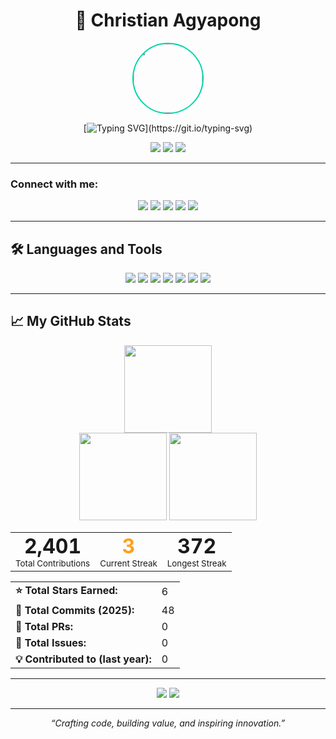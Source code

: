 <div align="center">

# 🚀 Christian Agyapong

<img src="https://avatars.githubusercontent.com/ChristianAgyapong" width="110" style="border-radius:50%; border:2.5px solid #00D4AA;">

[![Typing SVG](https://readme-typing-svg.demolab.com?font=Fira+Code&weight=800&size=24&pause=1000&color=00D4AA&center=true&vCenter=true&width=520&height=34&lines=Innovator.;Engineer.;Mentor.;Impact+Driven+Tech.)](https://git.io/typing-svg)

<p>
  <img src="https://img.shields.io/badge/🌍 Accra,%20Ghana-00D4AA?style=for-the-badge&labelColor=232946">
  <img src="https://img.shields.io/badge/💡%20Learning-4ECDC4?style=for-the-badge&labelColor=232946">
  <img src="https://img.shields.io/badge/🤝%20Collaboration-FF6B6B?style=for-the-badge&labelColor=232946">
</p>
</div>

---

### Connect with me:

<p align="center">
  <a href="https://twitter.com/ChristianAgyapong"><img src="https://img.shields.io/badge/Twitter-1DA1F2?style=for-the-badge&logo=twitter&logoColor=white"></a>
  <a href="https://www.linkedin.com/in/christian-agyapong"><img src="https://img.shields.io/badge/LinkedIn-0077B5?style=for-the-badge&logo=linkedin&logoColor=white"></a>
  <a href="https://www.youtube.com/@ChristianAgyapong"><img src="https://img.shields.io/badge/YouTube-FF0000?style=for-the-badge&logo=youtube&logoColor=white"></a>
  <a href="mailto:christian.agyapong@example.com"><img src="https://img.shields.io/badge/Email-4ECDC4?style=for-the-badge&logo=gmail&logoColor=white"></a>
  <a href="https://christianagyapong.dev"><img src="https://img.shields.io/badge/Portfolio-000000?style=for-the-badge&logo=react&logoColor=white"></a>
</p>

---

## 🛠️ Languages and Tools

<p align="center" style="margin-bottom: 0.5em;">
  <img src="https://img.shields.io/badge/Django-092E20?style=for-the-badge&logo=django&logoColor=white">
  <img src="https://img.shields.io/badge/Git-F05032?style=for-the-badge&logo=git&logoColor=white">
  <img src="https://img.shields.io/badge/JavaScript-F7DF1E?style=for-the-badge&logo=javascript&logoColor=black">
  <img src="https://img.shields.io/badge/Node.js-43853D?style=for-the-badge&logo=node.js&logoColor=white">
  <img src="https://img.shields.io/badge/Python-3776AB?style=for-the-badge&logo=python&logoColor=white">
  <img src="https://img.shields.io/badge/React-22223b?style=for-the-badge&logo=react&logoColor=61DAFB">
  <img src="https://img.shields.io/badge/TypeScript-3178C6?style=for-the-badge&logo=typescript&logoColor=white">
</p>

---

## 📈 My GitHub Stats

<div align="center">
  <img height="140" src="https://github-readme-streak-stats.herokuapp.com?user=ChristianAgyapong&theme=radical&hide_border=true&date_format=j%20M%5B%20Y%5D&ring=00D4AA&fire=FF6B6B"/>
</div>

<div align="center">
  <img src="https://github-readme-stats.vercel.app/api?username=ChristianAgyapong&show_icons=true&theme=radical&title_color=00D4AA&icon_color=FF6B6B&text_color=FFFFFF&bg_color=232946&border_color=00D4AA" height="140">
  <img src="https://github-readme-stats.vercel.app/api/top-langs/?username=ChristianAgyapong&layout=compact&theme=radical&title_color=00D4AA&text_color=FFFFFF&bg_color=232946&border_color=00D4AA" height="140">
</div>

<div align="center">

<!-- Contribution summary (custom) - you can update the numbers as needed -->
<table style="margin-top: 1em; margin-bottom: 1em;" align="center">
  <tr>
    <td align="center">
      <span style="font-size:2em;font-weight:bold;">2,401</span><br>
      <sub>Total Contributions</sub>
    </td>
    <td align="center">
      <span style="font-size:2em;font-weight:bold;color:#FF9F1C;">3</span><br>
      <sub>Current Streak</sub>
    </td>
    <td align="center">
      <span style="font-size:2em;font-weight:bold;">372</span><br>
      <sub>Longest Streak</sub>
    </td>
  </tr>
</table>

<!-- GitHub mini stats -->
<table align="center">
  <tr>
    <td><b>⭐ Total Stars Earned:</b></td>
    <td>6</td>
  </tr>
  <tr>
    <td><b>🔁 Total Commits (2025):</b></td>
    <td>48</td>
  </tr>
  <tr>
    <td><b>🔀 Total PRs:</b></td>
    <td>0</td>
  </tr>
  <tr>
    <td><b>📝 Total Issues:</b></td>
    <td>0</td>
  </tr>
  <tr>
    <td><b>💡 Contributed to (last year):</b></td>
    <td>0</td>
  </tr>
</table>
</div>

---

<div align="center">
<img src="https://komarev.com/ghpvc/?username=ChristianAgyapong&color=00D4AA&style=for-the-badge&label=Profile+Views">
<img src="https://img.shields.io/github/followers/ChristianAgyapong?label=Followers&style=for-the-badge&color=FF6B6B&labelColor=232946">
</div>

---

<div align="center">
<i>“Crafting code, building value, and inspiring innovation.”</i>
</div>
